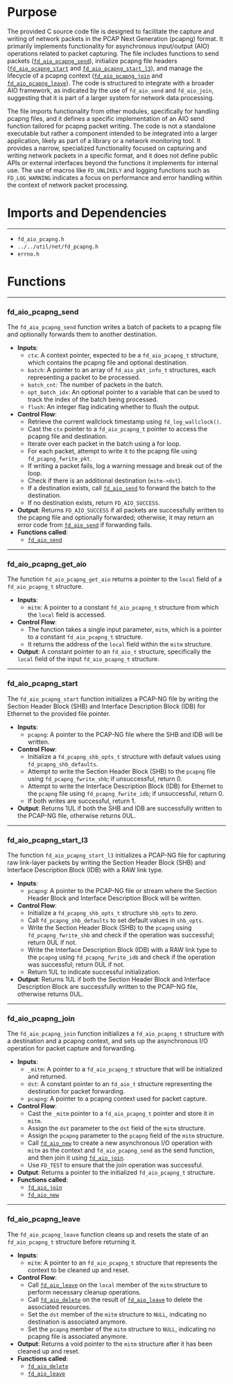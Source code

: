 # Purpose
The provided C source code file is designed to facilitate the capture and writing of network packets in the PCAP Next Generation (pcapng) format. It primarily implements functionality for asynchronous input/output (AIO) operations related to packet capturing. The file includes functions to send packets ([`fd_aio_pcapng_send`](#fd_aio_pcapng_send)), initialize pcapng file headers ([`fd_aio_pcapng_start`](#fd_aio_pcapng_start) and [`fd_aio_pcapng_start_l3`](#fd_aio_pcapng_start_l3)), and manage the lifecycle of a pcapng context ([`fd_aio_pcapng_join`](#fd_aio_pcapng_join) and [`fd_aio_pcapng_leave`](#fd_aio_pcapng_leave)). The code is structured to integrate with a broader AIO framework, as indicated by the use of `fd_aio_send` and `fd_aio_join`, suggesting that it is part of a larger system for network data processing.

The file imports functionality from other modules, specifically for handling pcapng files, and it defines a specific implementation of an AIO send function tailored for pcapng packet writing. The code is not a standalone executable but rather a component intended to be integrated into a larger application, likely as part of a library or a network monitoring tool. It provides a narrow, specialized functionality focused on capturing and writing network packets in a specific format, and it does not define public APIs or external interfaces beyond the functions it implements for internal use. The use of macros like `FD_UNLIKELY` and logging functions such as `FD_LOG_WARNING` indicates a focus on performance and error handling within the context of network packet processing.
# Imports and Dependencies

---
- `fd_aio_pcapng.h`
- `../../util/net/fd_pcapng.h`
- `errno.h`


# Functions

---
### fd\_aio\_pcapng\_send<!-- {{#callable:fd_aio_pcapng_send}} -->
The `fd_aio_pcapng_send` function writes a batch of packets to a pcapng file and optionally forwards them to another destination.
- **Inputs**:
    - `ctx`: A context pointer, expected to be a `fd_aio_pcapng_t` structure, which contains the pcapng file and optional destination.
    - `batch`: A pointer to an array of `fd_aio_pkt_info_t` structures, each representing a packet to be processed.
    - `batch_cnt`: The number of packets in the batch.
    - `opt_batch_idx`: An optional pointer to a variable that can be used to track the index of the batch being processed.
    - `flush`: An integer flag indicating whether to flush the output.
- **Control Flow**:
    - Retrieve the current wallclock timestamp using `fd_log_wallclock()`.
    - Cast the `ctx` pointer to a `fd_aio_pcapng_t` pointer to access the pcapng file and destination.
    - Iterate over each packet in the batch using a for loop.
    - For each packet, attempt to write it to the pcapng file using `fd_pcapng_fwrite_pkt`.
    - If writing a packet fails, log a warning message and break out of the loop.
    - Check if there is an additional destination (`mitm->dst`).
    - If a destination exists, call [`fd_aio_send`](fd_aio.h.driver.md#fd_aio_send) to forward the batch to the destination.
    - If no destination exists, return `FD_AIO_SUCCESS`.
- **Output**: Returns `FD_AIO_SUCCESS` if all packets are successfully written to the pcapng file and optionally forwarded; otherwise, it may return an error code from [`fd_aio_send`](fd_aio.h.driver.md#fd_aio_send) if forwarding fails.
- **Functions called**:
    - [`fd_aio_send`](fd_aio.h.driver.md#fd_aio_send)


---
### fd\_aio\_pcapng\_get\_aio<!-- {{#callable:fd_aio_pcapng_get_aio}} -->
The function `fd_aio_pcapng_get_aio` returns a pointer to the `local` field of a `fd_aio_pcapng_t` structure.
- **Inputs**:
    - `mitm`: A pointer to a constant `fd_aio_pcapng_t` structure from which the `local` field is accessed.
- **Control Flow**:
    - The function takes a single input parameter, `mitm`, which is a pointer to a constant `fd_aio_pcapng_t` structure.
    - It returns the address of the `local` field within the `mitm` structure.
- **Output**: A constant pointer to an `fd_aio_t` structure, specifically the `local` field of the input `fd_aio_pcapng_t` structure.


---
### fd\_aio\_pcapng\_start<!-- {{#callable:fd_aio_pcapng_start}} -->
The `fd_aio_pcapng_start` function initializes a PCAP-NG file by writing the Section Header Block (SHB) and Interface Description Block (IDB) for Ethernet to the provided file pointer.
- **Inputs**:
    - `pcapng`: A pointer to the PCAP-NG file where the SHB and IDB will be written.
- **Control Flow**:
    - Initialize a `fd_pcapng_shb_opts_t` structure with default values using `fd_pcapng_shb_defaults`.
    - Attempt to write the Section Header Block (SHB) to the `pcapng` file using `fd_pcapng_fwrite_shb`; if unsuccessful, return 0.
    - Attempt to write the Interface Description Block (IDB) for Ethernet to the `pcapng` file using `fd_pcapng_fwrite_idb`; if unsuccessful, return 0.
    - If both writes are successful, return 1.
- **Output**: Returns 1UL if both the SHB and IDB are successfully written to the PCAP-NG file, otherwise returns 0UL.


---
### fd\_aio\_pcapng\_start\_l3<!-- {{#callable:fd_aio_pcapng_start_l3}} -->
The function `fd_aio_pcapng_start_l3` initializes a PCAP-NG file for capturing raw link-layer packets by writing the Section Header Block (SHB) and Interface Description Block (IDB) with a RAW link type.
- **Inputs**:
    - `pcapng`: A pointer to the PCAP-NG file or stream where the Section Header Block and Interface Description Block will be written.
- **Control Flow**:
    - Initialize a `fd_pcapng_shb_opts_t` structure `shb_opts` to zero.
    - Call `fd_pcapng_shb_defaults` to set default values in `shb_opts`.
    - Write the Section Header Block (SHB) to the `pcapng` using `fd_pcapng_fwrite_shb` and check if the operation was successful; return 0UL if not.
    - Write the Interface Description Block (IDB) with a RAW link type to the `pcapng` using `fd_pcapng_fwrite_idb` and check if the operation was successful; return 0UL if not.
    - Return 1UL to indicate successful initialization.
- **Output**: Returns 1UL if both the Section Header Block and Interface Description Block are successfully written to the PCAP-NG file, otherwise returns 0UL.


---
### fd\_aio\_pcapng\_join<!-- {{#callable:fd_aio_pcapng_join}} -->
The `fd_aio_pcapng_join` function initializes a `fd_aio_pcapng_t` structure with a destination and a pcapng context, and sets up the asynchronous I/O operation for packet capture and forwarding.
- **Inputs**:
    - `_mitm`: A pointer to a `fd_aio_pcapng_t` structure that will be initialized and returned.
    - `dst`: A constant pointer to an `fd_aio_t` structure representing the destination for packet forwarding.
    - `pcapng`: A pointer to a pcapng context used for packet capture.
- **Control Flow**:
    - Cast the `_mitm` pointer to a `fd_aio_pcapng_t` pointer and store it in `mitm`.
    - Assign the `dst` parameter to the `dst` field of the `mitm` structure.
    - Assign the `pcapng` parameter to the `pcapng` field of the `mitm` structure.
    - Call [`fd_aio_new`](fd_aio.c.driver.md#fd_aio_new) to create a new asynchronous I/O operation with `mitm` as the context and `fd_aio_pcapng_send` as the send function, and then join it using [`fd_aio_join`](fd_aio.c.driver.md#fd_aio_join).
    - Use `FD_TEST` to ensure that the join operation was successful.
- **Output**: Returns a pointer to the initialized `fd_aio_pcapng_t` structure.
- **Functions called**:
    - [`fd_aio_join`](fd_aio.c.driver.md#fd_aio_join)
    - [`fd_aio_new`](fd_aio.c.driver.md#fd_aio_new)


---
### fd\_aio\_pcapng\_leave<!-- {{#callable:fd_aio_pcapng_leave}} -->
The `fd_aio_pcapng_leave` function cleans up and resets the state of an `fd_aio_pcapng_t` structure before returning it.
- **Inputs**:
    - `mitm`: A pointer to an `fd_aio_pcapng_t` structure that represents the context to be cleaned up and reset.
- **Control Flow**:
    - Call [`fd_aio_leave`](fd_aio.c.driver.md#fd_aio_leave) on the `local` member of the `mitm` structure to perform necessary cleanup operations.
    - Call [`fd_aio_delete`](fd_aio.c.driver.md#fd_aio_delete) on the result of [`fd_aio_leave`](fd_aio.c.driver.md#fd_aio_leave) to delete the associated resources.
    - Set the `dst` member of the `mitm` structure to `NULL`, indicating no destination is associated anymore.
    - Set the `pcapng` member of the `mitm` structure to `NULL`, indicating no pcapng file is associated anymore.
- **Output**: Returns a void pointer to the `mitm` structure after it has been cleaned up and reset.
- **Functions called**:
    - [`fd_aio_delete`](fd_aio.c.driver.md#fd_aio_delete)
    - [`fd_aio_leave`](fd_aio.c.driver.md#fd_aio_leave)


